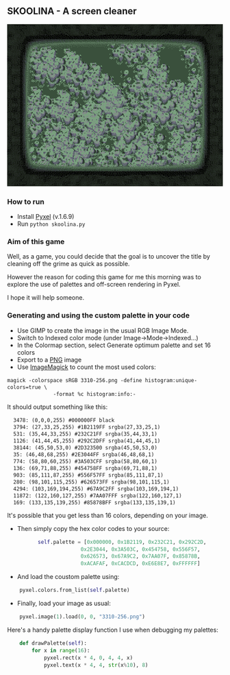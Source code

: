 ## SKOOLINA - A screen cleaner

![Demo of Skoolina game](demo.gif "Squeak...")

### How to run

 * Install [Pyxel](https://github.com/kitao/pyxel "Pyxel - A retro game engine in Rust, scripted in Python") (v.1.6.9)
 * Run `python skoolina.py`
 
### Aim of this game

Well, as a game, you could decide that the goal is to uncover the title by cleaning off the grime as quick as possible.

However the reason for coding this game for me this morning was to explore the use of palettes and off-screen rendering in Pyxel.

I hope it will help someone.

### Generating and using the custom palette in your code

  * Use GIMP to create the image in the usual RGB Image Mode.
  * Switch to Indexed color mode (under Image->Mode->Indexed...)
  * In the Colormap section, select Generate optimum palette and set 16 colors
  * Export to a [PNG](http://www.libpng.org/pub/png/#history "It's pronounced PING !") image
  * Use [ImageMagick](https://imagemagick.org) to count the most used colors:
  
  ```
  magick -colorspace sRGB 3310-256.png -define histogram:unique-colors=true \
                 -format %c histogram:info:-
  ```
  
  It should output something like this:
  
  ```
    3478: (0,0,0,255) #000000FF black
    3794: (27,33,25,255) #1B2119FF srgba(27,33,25,1)
    531: (35,44,33,255) #232C21FF srgba(35,44,33,1)
    1126: (41,44,45,255) #292C2DFF srgba(41,44,45,1)
    38144: (45,50,53,0) #2D323500 srgba(45,50,53,0)
    35: (46,48,68,255) #2E3044FF srgba(46,48,68,1)
    774: (58,80,60,255) #3A503CFF srgba(58,80,60,1)
    136: (69,71,88,255) #454758FF srgba(69,71,88,1)
    903: (85,111,87,255) #556F57FF srgba(85,111,87,1)
    280: (98,101,115,255) #626573FF srgba(98,101,115,1)
    4294: (103,169,194,255) #67A9C2FF srgba(103,169,194,1)
    11872: (122,160,127,255) #7AA07FFF srgba(122,160,127,1)
    169: (133,135,139,255) #85878BFF srgba(133,135,139,1)

  ```
  
  It's possible that you get less than 16 colors, depending on your image.
  
  
  * Then simply copy the hex color codes to your source:

``` python
          self.palette = [0x000000, 0x1B2119, 0x232C21, 0x292C2D,
                        0x2E3044, 0x3A503C, 0x454758, 0x556F57,
                        0x626573, 0x67A9C2, 0x7AA07F, 0x85878B,
                        0xACAFAF, 0xCACDCD, 0xE6E8E7, 0xFFFFFF]
```

  * And load the coustom palette using:
  
```python
    pyxel.colors.from_list(self.palette)
```

  * Finally, load your image as usual:
  
``` python
    pyxel.image(1).load(0, 0, "3310-256.png")
```
   
Here's a handy palette display function I use when debugging my palettes:

``` python
    def drawPalette(self):
        for x in range(16):
            pyxel.rect(x * 4, 0, 4, 4, x)
            pyxel.text(x * 4, 4, str(x%10), 8)
```

